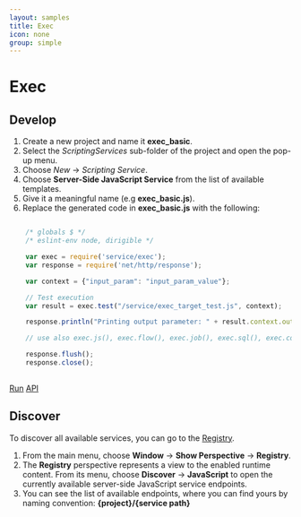 ```yaml
---
layout: samples
title: Exec
icon: none
group: simple
---
```


Exec
===

Develop
--

1. Create a new project and name it **exec_basic**.
2. Select the *ScriptingServices* sub-folder of the project and open the pop-up menu.
3. Choose *New* -> *Scripting Service*.
4. Choose **Server-Side JavaScript Service** from the list of available templates.
5. Give it a meaningful name (e.g **exec_basic.js**).
6. Replace the generated code in **exec_basic.js** with the following:

```javascript

	/* globals $ */
	/* eslint-env node, dirigible */

	var exec = require('service/exec');
	var response = require('net/http/response');

	var context = {"input_param": "input_param_value"};

	// Test execution
	var result = exec.test("/service/exec_target_test.js", context);

	response.println("Printing output parameter: " + result.context.output_param);

	// use also exec.js(), exec.flow(), exec.job(), exec.sql(), exec.command() ...

	response.flush();
	response.close();
	
```

<div class="btn-toolbar pull-right">
	<a class="btn btn-warning" href="http://dirigible.eclipse.org/services/ui/anonymous.html?git=https://github.com/dirigiblelabs/sample_service_exec_basic.git">Run</a>
	<a class="btn btn-info" href="http://www.dirigible.io/api/exec.html">API</a>
</div>

Discover
--
To discover all available services, you can go to the [Registry](../help/registry.html).

1. From the main menu, choose **Window** -> **Show Perspective** -> **Registry**.
2. The **Registry** perspective represents a view to the enabled runtime content. From its menu, choose **Discover** -> **JavaScript** to open the currently available server-side JavaScript service endpoints.
3. You can see the list of available endpoints, where you can find yours by naming convention: **{project}/{service path}**
